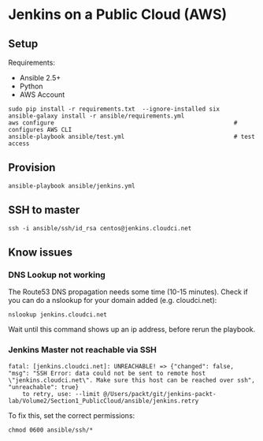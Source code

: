 # Jenkins on a Public Cloud (AWS)

## Setup

Requirements:
 * Ansible 2.5+
 * Python
 * AWS Account
```
sudo pip install -r requirements.txt  --ignore-installed six
ansible-galaxy install -r ansible/requirements.yml
aws configure                                                   # configures AWS CLI
ansible-playbook ansible/test.yml                               # test access
```

## Provision

```
ansible-playbook ansible/jenkins.yml
```

## SSH to master
```
ssh -i ansible/ssh/id_rsa centos@jenkins.cloudci.net
```

## Know issues

### DNS Lookup not working

The Route53 DNS propagation needs some time (10-15 minutes). Check if you can do a nslookup for your domain added (e.g. cloudci.net):
```
nslookup jenkins.cloudci.net
```
Wait until this command shows up an ip address, before rerun the playbook.

### Jenkins Master not reachable via SSH
```
fatal: [jenkins.cloudci.net]: UNREACHABLE! => {"changed": false, "msg": "SSH Error: data could not be sent to remote host \"jenkins.cloudci.net\". Make sure this host can be reached over ssh", "unreachable": true}
	to retry, use: --limit @/Users/packt/git/jenkins-packt-lab/Volume2/Section1_PublicCloud/ansible/jenkins.retry
```
To fix this, set the correct permissions:
```
chmod 0600 ansible/ssh/*
```